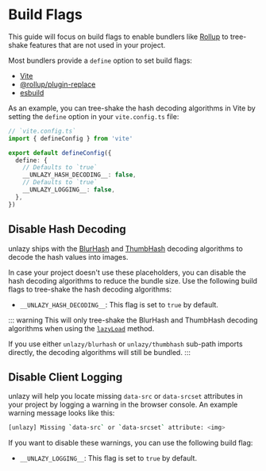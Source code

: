 # Build Flags

This guide will focus on build flags to enable bundlers like [Rollup](https://rollupjs.org) to tree-shake features that are not used in your project.

Most bundlers provide a `define` option to set build flags:

- [Vite](https://vitejs.dev/config/shared-options.html#define)
- [@rollup/plugin-replace](https://www.npmjs.com/package/@rollup/plugin-replace)
- [esbuild](https://esbuild.github.io/api/#define)

As an example, you can tree-shake the hash decoding algorithms in Vite by setting the `define` option in your `vite.config.ts` file:

```ts
// `vite.config.ts`
import { defineConfig } from 'vite'

export default defineConfig({
  define: {
    // Defaults to `true`
    __UNLAZY_HASH_DECODING__: false,
    // Defaults to `true`
    __UNLAZY_LOGGING__: false,
  },
})
```

## Disable Hash Decoding <Badge type="info" text="^0.10.0" />

unlazy ships with the [BlurHash](/placeholders/blurhash) and [ThumbHash](/placeholders/thumbhash) decoding algorithms to decode the hash values into images.

In case your project doesn't use these placeholders, you can disable the hash decoding algorithms to reduce the bundle size. Use the following build flags to tree-shake the hash decoding algorithms:

- `__UNLAZY_HASH_DECODING__`: This flag is set to `true` by default.

::: warning
This will only tree-shake the BlurHash and ThumbHash decoding algorithms when using the [`lazyLoad`](/api/lazy-load) method.

If you use either `unlazy/blurhash` or `unlazy/thumbhash` sub-path imports directly, the decoding algorithms will still be bundled.
:::

## Disable Client Logging <Badge type="info" text="^0.10.2" />

unlazy will help you locate missing `data-src` or `data-srcset` attributes in your project by logging a warning in the browser console. An example warning message looks like this:

```bash
[unlazy] Missing `data-src` or `data-srcset` attribute: <img>
```

If you want to disable these warnings, you can use the following build flag:

- `__UNLAZY_LOGGING__`: This flag is set to `true` by default.
